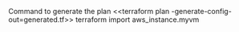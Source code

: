 Command to generate the plan
 <<terraform plan -generate-config-out=generated.tf>>
 terraform import aws_instance.myvm <Instance ID>
